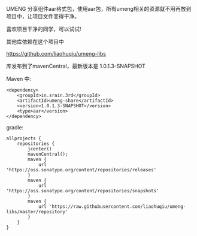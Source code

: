 UMENG 分享组件aar格式包，使用aar包，所有umeng相关的资源就不用再放到项目中，让项目文件变得干净。

喜欢项目干净的同学，可以试试!

其他库依赖在这个项目中

https://github.com/liaohuqiu/umeng-libs

库发布到了mavenCentral，最新版本是 1.0.1.3-SNAPSHOT

Maven 中:

```
<dependency>
    <groupId>in.srain.3rd</groupId>
    <artifactId>umeng-share</artifactId>
    <version>1.0.1.3-SNAPSHOT</version>
    <type>aar</version>
</dependency>
```

gradle:

```
allprojects {
    repositories {
        jcenter()
        mavenCentral();
        maven {
            url 'https://oss.sonatype.org/content/repositories/releases'
        }
        maven {
            url 'https://oss.sonatype.org/content/repositories/snapshots'
        }
        maven {
            url 'https://raw.githubusercontent.com/liaohuqiu/umeng-libs/master/repository'
        }
    }
}
```




